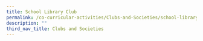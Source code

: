 ```yaml
---
title: School Library Club
permalink: /co-curricular-activities/Clubs-and-Societies/school-library-club
description: ""
third_nav_title: Clubs and Societies
---
```

